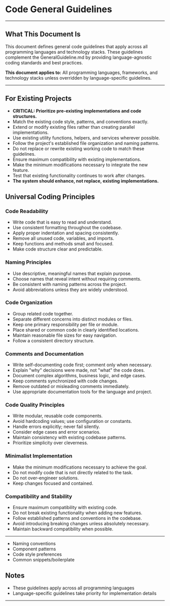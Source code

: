 # Code General Guidelines

---

## What This Document Is

This document defines general code guidelines that apply across all programming languages and technology stacks. These guidelines complement the GeneralGuideline.md by providing language-agnostic coding standards and best practices.

**This document applies to:** All programming languages, frameworks, and technology stacks unless overridden by language-specific guidelines.

---

## For Existing Projects

- **CRITICAL: Prioritize pre-existing implementations and code structures.**
- Match the existing code style, patterns, and conventions exactly.
- Extend or modify existing files rather than creating parallel implementations.
- Use existing utility functions, helpers, and services wherever possible.
- Follow the project's established file organization and naming patterns.
- Do not replace or rewrite existing working code to match these guidelines.
- Ensure maximum compatibility with existing implementations.
- Make the minimum modifications necessary to integrate the new feature.
- Test that existing functionality continues to work after changes.
- **The system should enhance, not replace, existing implementations.**

## Universal Coding Principles

### Code Readability

- Write code that is easy to read and understand.
- Use consistent formatting throughout the codebase.
- Apply proper indentation and spacing consistently.
- Remove all unused code, variables, and imports.
- Keep functions and methods small and focused.
- Make code structure clear and predictable.

### Naming Principles

- Use descriptive, meaningful names that explain purpose.
- Choose names that reveal intent without requiring comments.
- Be consistent with naming patterns across the project.
- Avoid abbreviations unless they are widely understood.

### Code Organization

- Group related code together.
- Separate different concerns into distinct modules or files.
- Keep one primary responsibility per file or module.
- Place shared or common code in clearly identified locations.
- Maintain reasonable file sizes for easy navigation.
- Follow a consistent directory structure.

### Comments and Documentation

- Write self-documenting code first; comment only when necessary.
- Explain "why" decisions were made, not "what" the code does.
- Document complex algorithms, business logic, and edge cases.
- Keep comments synchronized with code changes.
- Remove outdated or misleading comments immediately.
- Use appropriate documentation tools for the language and project.

### Code Quality Principles

- Write modular, reusable code components.
- Avoid hardcoding values; use configuration or constants.
- Handle errors explicitly; never fail silently.
- Consider edge cases and error scenarios.
- Maintain consistency with existing codebase patterns.
- Prioritize simplicity over cleverness.

### Minimalist Implementation

- Make the minimum modifications necessary to achieve the goal.
- Do not modify code that is not directly related to the task.
- Do not over-engineer solutions.
- Keep changes focused and contained.

### Compatibility and Stability

- Ensure maximum compatibility with existing code.
- Do not break existing functionality when adding new features.
- Follow established patterns and conventions in the codebase.
- Avoid introducing breaking changes unless absolutely necessary.
- Maintain backward compatibility when possible.

---

- Naming conventions
- Component patterns
- Code style preferences
- Common snippets/boilerplate

## Notes

- These guidelines apply across all programming languages
- Language-specific guidelines take priority for implementation details

---
